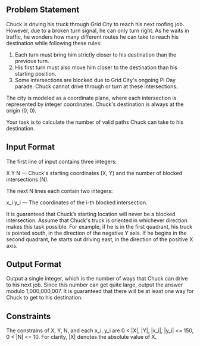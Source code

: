 ## Problem Statement

Chuck is driving his truck through Grid City to reach his next roofing job. However, due to a broken turn signal, he can only turn right. As he waits in traffic, he wonders how many different routes he can take to reach his destination while following these rules:

1. Each turn must bring him strictly closer to his destination than the previous turn.
2. His first turn must also move him closer to the destination than his starting position.
3. Some intersections are blocked due to Grid City's ongoing Pi Day parade. Chuck cannot drive through or turn at these intersections.

The city is modeled as a coordinate plane, where each intersection is represented by integer coordinates. Chuck's destination is always at the origin (0, 0).

Your task is to calculate the number of valid paths Chuck can take to his destination.


## Input Format

The first line of input contains three integers:

X Y N — Chuck's starting coordinates (X, Y) and the number of blocked intersections (N).

The next N lines each contain two integers:

x_i y_i — The coordinates of the i-th blocked intersection.

It is guaranteed that Chuck’s starting location will never be a blocked intersection. Assume that Chuck's truck is oriented in whichever direction makes this task possible. For example, if he is in the first quadrant, his truck is pointed south, in the direction of the negative Y axis. If he begins in the second quadrant, he starts out driving east, in the direction of the positive X axis.

## Output Format

Output a single integer, which is the number of ways that Chuck can drive to his next job. Since this number can get quite large, output the answer modulo 1,000,000,007. It is guaranteed that there will be at least one way for Chuck to get to his destination.

## Constraints

The constrains of X, Y, N, and each x_i, y_i are 0 < |X|, |Y|, |x_i|, |y_i| <= 150, 0 < |N| <= 10. For clarity, |X| denotes the absolute value of X.
